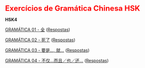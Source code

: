 <p><span style="color: #ff0000; font-size: 18pt;"><strong>Exercícios de Gramática Chinesa HSK</strong></span></p>


<strong>HSK4</strong>

<a href="HSK4 - 01.html">GRAMÁTICA 01 - 全</a>
 (<a href="HSK4 - 01 - respostas.html">Respostas</a>)
 
<a href="HSK4 - 02.html">GRAMÁTICA 02 - 死了</a>
 (<a href="HSK4 - 02 - respostas.html">Respostas</a>)

<a href="HSK4 - 03.html">GRAMÁTICA 03 - 要是..., 就...</a>
 (<a href="HSK4 - 03 - respostas.html">Respostas</a>)
 
<a href="HSK4 - 04.html">GRAMÁTICA 04 - 不仅...而且／也／还...</a>
 (<a href="HSK4 - 04 - respostas.html">Respostas</a>)
 
